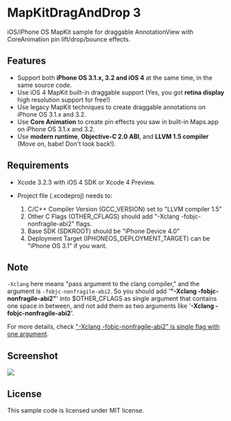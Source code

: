 # MapKitDragAndDrop 3

iOS/iPhone OS MapKit sample for draggable AnnotationView with CoreAnimation pin lift/drop/bounce effects.

## Features

* Support both **iPhone OS 3.1.x, 3.2 and iOS 4** at the same time, in the same source code.
* Use iOS 4 MapKit built-in draggable support (Yes, you got **retina display** high resolution support for free!)
* Use legacy MapKit techniques to create draggable annotations on iPhone OS 3.1.x and 3.2.
* Use **Core Animation** to create pin effects you saw in built-in Maps.app on iPhone OS 3.1.x and 3.2.
* Use **modern runtime**, **Objective-C 2.0 ABI**, and **LLVM 1.5 compiler** (Move on, babe! Don't look back!).

## Requirements

* Xcode 3.2.3 with iOS 4 SDK or Xcode 4 Preview.
* Project file (.xcodeproj) needs to:

  1. C/C++ Compiler Version (GCC_VERSION) set to "LLVM compiler 1.5"
  2. Other C Flags (OTHER_CFLAGS) should add "-Xclang -fobjc-nonfragile-abi2" flags. 
  3. Base SDK (SDKROOT) should be "iPhone Device 4.0"
  4. Deployment Target (IPHONEOS_DEPLOYMENT_TARGET) can be "iPhone OS 3.1" if you want.

## Note

<code>-Xclang</code> here means "pass argument to the clang compiler," and the argument is <code>-fobjc-nonfragile-abi2</code>. So you should add '**"-Xclang -fobjc-nonfragile-abi2"**' into $OTHER_CFLAGS as single argument that contains one space in between, and not add them as two arguments like '**-Xclang -fobjc-nonfragile-abi2**'.

For more details, check ["-Xclang -fobjc-nonfragile-abi2" is single flag with one argument][1].

## Screenshot

![](http://github.com/digdog/MapKitDragAndDrop/raw/master/Screenshots/DDAnnotationViewiPodTouch312.png)

## License 

This sample code is licensed under MIT license.

[1]:http://digdog.tumblr.com/post/833744044/xclang-fobjc-nonfragile-abi2-is-single-flag-with 